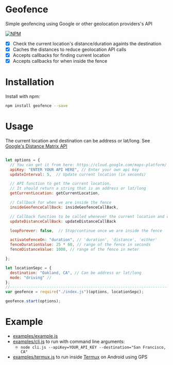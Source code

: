 # Geofence

Simple geofencing using Google or other geolocation providers's API

[![NPM](https://badge.fury.io/js/geofence.svg)](https://www.npmjs.com/package/geofence)

- [x] Check the current location's distance/duration againts the destination
- [x] Caches the distances to reduce geolocation API calls
- [x] Accepts callbacks for finding current location
- [x] Accepts callbacks for when inside the fence

# Installation

Install with npm:

```bash
npm install geofence --save
```

# Usage

The current location and destination can be address or lat/long. See [Google's Distance Matrix API](https://developers.google.com/maps/documentation/distance-matrix/intro)

```javascript

let options = {
  // You can get it from here: https://cloud.google.com/maps-platform/
  apiKey: "ENTER YOUR API HERE", // Enter your own api key
  updateInterval: 5,  // Update current location (in seconds)

  // API function to get the current location.
  // It should return a string that is an address or lat/long
  getCurrentLocation: getCurrentLocation,

  // Callback for when we are inside the fence
  insideGeofenceCallBack: insideGeofenceCallBack,

  // Callback function to be called whenever the current location and distance is updated
  updateDistanceCallBack: updateDistanceCallBack

  loopForever: false,  // Stop/continue once we are inside the fence

  activateFenceOn: "duration", // 'duration', 'distance', 'either'
  fenceDurationValue: 25 * 60, // range of the fence in seconds
  fenceDistanceValue: 1000, // range of the fence in meter

};

let locationSepc = {
  destination: "Oakland, CA", // Can be address or lat/long
  mode: "driving" //
};
//-----------------------------------------------------------------------------
var geofence = require("./index.js")(options, locationSepc);

geofence.start(options);
```

# Example

- [examples/example.js](examples/example.js)
- [examples/cli.js](examples/cli.js) to run with command line arguments:
  - `node cli.js --apiKey=YOUR_API_KEY --destination="San Francisco, CA"`
- [examples/termux.js](examples/termux.js) to run inside [Termux](https://termux.com/) on Android using GPS
